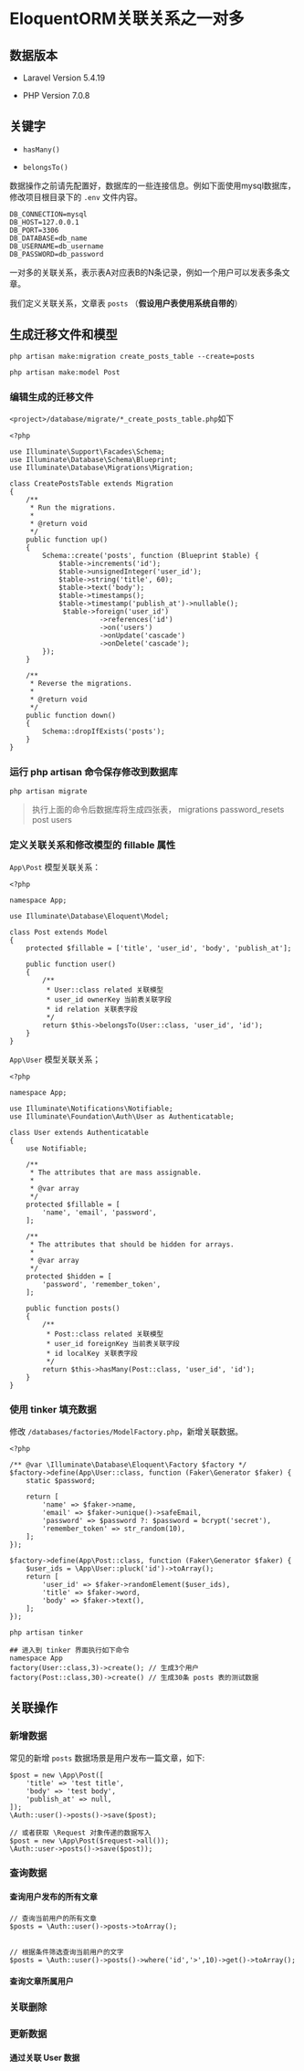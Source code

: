 # EloquentORM关联关系之一对多

## 数据版本

* Laravel Version 5.4.19

* PHP Version 7.0.8

## 关键字

* `hasMany()`

* `belongsTo()`

数据操作之前请先配置好，数据库的一些连接信息。例如下面使用mysql数据库，修改项目根目录下的 `.env` 文件内容。

```
DB_CONNECTION=mysql
DB_HOST=127.0.0.1
DB_PORT=3306
DB_DATABASE=db_name
DB_USERNAME=db_username
DB_PASSWORD=db_password
```

一对多的关联关系，表示表A对应表B的N条记录，例如一个用户可以发表多条文章。

我们定义关联关系，文章表 `posts` （**假设用户表使用系统自带的**）

## 生成迁移文件和模型

```shell
php artisan make:migration create_posts_table --create=posts

php artisan make:model Post
```

### 编辑生成的迁移文件

`<project>/database/migrate/*_create_posts_table.php`如下

```
<?php

use Illuminate\Support\Facades\Schema;
use Illuminate\Database\Schema\Blueprint;
use Illuminate\Database\Migrations\Migration;

class CreatePostsTable extends Migration
{
    /**
     * Run the migrations.
     *
     * @return void
     */
    public function up()
    {
        Schema::create('posts', function (Blueprint $table) {
            $table->increments('id');
            $table->unsignedInteger('user_id');
            $table->string('title', 60);
            $table->text('body');
            $table->timestamps();
            $table->timestamp('publish_at')->nullable();
             $table->foreign('user_id')
                      ->references('id')
                      ->on('users')
                      ->onUpdate('cascade')
                      ->onDelete('cascade');
        });
    }

    /**
     * Reverse the migrations.
     *
     * @return void
     */
    public function down()
    {
        Schema::dropIfExists('posts');
    }
}
```

### 运行 php artisan 命令保存修改到数据库

```shell
php artisan migrate
```

> 执行上面的命令后数据库将生成四张表，
> migrations
> password_resets
> post
> users

### 定义关联关系和修改模型的 fillable 属性

`App\Post` 模型关联关系：

```
<?php

namespace App;

use Illuminate\Database\Eloquent\Model;

class Post extends Model
{
    protected $fillable = ['title', 'user_id', 'body', 'publish_at'];

    public function user()
    {
        /**
         * User::class related 关联模型
         * user_id ownerKey 当前表关联字段
         * id relation 关联表字段
         */
        return $this->belongsTo(User::class, 'user_id', 'id');
    }
}
```

`App\User` 模型关联关系；

```
<?php

namespace App;

use Illuminate\Notifications\Notifiable;
use Illuminate\Foundation\Auth\User as Authenticatable;

class User extends Authenticatable
{
    use Notifiable;

    /**
     * The attributes that are mass assignable.
     *
     * @var array
     */
    protected $fillable = [
        'name', 'email', 'password',
    ];

    /**
     * The attributes that should be hidden for arrays.
     *
     * @var array
     */
    protected $hidden = [
        'password', 'remember_token',
    ];

    public function posts()
    {
        /**
         * Post::class related 关联模型
         * user_id foreignKey 当前表关联字段
         * id localKey 关联表字段
         */
        return $this->hasMany(Post::class, 'user_id', 'id');
    }
}
```

### 使用 tinker 填充数据

修改 `/databases/factories/ModelFactory.php`，新增关联数据。

```
<?php

/** @var \Illuminate\Database\Eloquent\Factory $factory */
$factory->define(App\User::class, function (Faker\Generator $faker) {
    static $password;

    return [
        'name' => $faker->name,
        'email' => $faker->unique()->safeEmail,
        'password' => $password ?: $password = bcrypt('secret'),
        'remember_token' => str_random(10),
    ];
});

$factory->define(App\Post::class, function (Faker\Generator $faker) {
    $user_ids = \App\User::pluck('id')->toArray();
    return [
        'user_id' => $faker->randomElement($user_ids),
        'title' => $faker->word,
        'body' => $faker->text(),
    ];
});

```

```
php artisan tinker

## 进入到 tinker 界面执行如下命令
namespace App
factory(User::class,3)->create(); // 生成3个用户
factory(Post::class,30)->create() // 生成30条 posts 表的测试数据
```

## 关联操作

### 新增数据
常见的新增 `posts` 数据场景是用户发布一篇文章，如下:
```
$post = new \App\Post([
	'title' => 'test title',
	'body' => 'test body',
	'publish_at' => null,
]);
\Auth::user()->posts()->save($post);

// 或者获取 \Request 对象传递的数据写入
$post = new \App\Post($request->all());
\Auth::user->posts()->save($post));
```



### 查询数据

#### 查询用户发布的所有文章

```
// 查询当前用户的所有文章
$posts = \Auth::user()->posts->toArray();


// 根据条件筛选查询当前用户的文字
$posts = \Auth::user()->posts()->where('id','>',10)->get()->toArray();
```


#### 查询文章所属用户




### 关联删除





### 更新数据





#### 通过关联 User 数据





